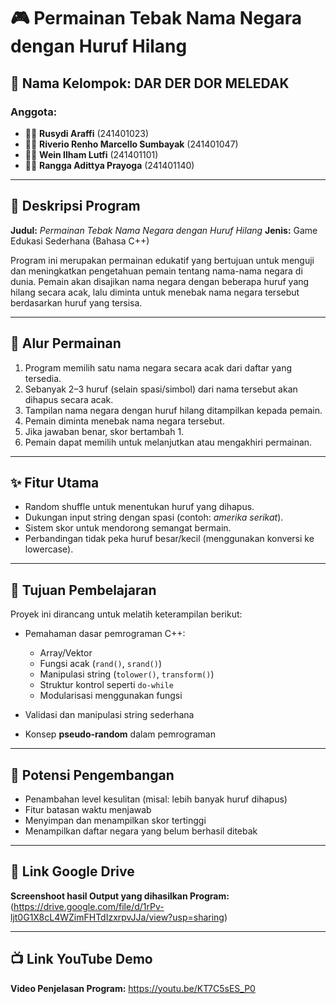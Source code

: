 # 🎮 Permainan Tebak Nama Negara dengan Huruf Hilang

## 👥 Nama Kelompok: **DAR DER DOR MELEDAK**

### Anggota:

* 🧑‍💻 **Rusydi Araffi** (241401023)
* 🧑‍💻 **Riverio Renho Marcello Sumbayak** (241401047)
* 🧑‍💻 **Wein Ilham Lutfi** (241401101)
* 🧑‍💻 **Rangga Adittya Prayoga** (241401140)

---

## 📝 Deskripsi Program

**Judul:** *Permainan Tebak Nama Negara dengan Huruf Hilang*
**Jenis:** Game Edukasi Sederhana (Bahasa C++)

Program ini merupakan permainan edukatif yang bertujuan untuk menguji dan meningkatkan pengetahuan pemain tentang nama-nama negara di dunia. Pemain akan disajikan nama negara dengan beberapa huruf yang hilang secara acak, lalu diminta untuk menebak nama negara tersebut berdasarkan huruf yang tersisa.

---

## 🔄 Alur Permainan

1. Program memilih satu nama negara secara acak dari daftar yang tersedia.
2. Sebanyak 2–3 huruf (selain spasi/simbol) dari nama tersebut akan dihapus secara acak.
3. Tampilan nama negara dengan huruf hilang ditampilkan kepada pemain.
4. Pemain diminta menebak nama negara tersebut.
5. Jika jawaban benar, skor bertambah 1.
6. Pemain dapat memilih untuk melanjutkan atau mengakhiri permainan.

---

## ✨ Fitur Utama

* Random shuffle untuk menentukan huruf yang dihapus.
* Dukungan input string dengan spasi (contoh: *amerika serikat*).
* Sistem skor untuk mendorong semangat bermain.
* Perbandingan tidak peka huruf besar/kecil (menggunakan konversi ke lowercase).

---

## 🎯 Tujuan Pembelajaran

Proyek ini dirancang untuk melatih keterampilan berikut:

* Pemahaman dasar pemrograman C++:

  * Array/Vektor
  * Fungsi acak (`rand()`, `srand()`)
  * Manipulasi string (`tolower()`, `transform()`)
  * Struktur kontrol seperti `do-while`
  * Modularisasi menggunakan fungsi
* Validasi dan manipulasi string sederhana
* Konsep **pseudo-random** dalam pemrograman

---

## 🚀 Potensi Pengembangan

* Penambahan level kesulitan (misal: lebih banyak huruf dihapus)
* Fitur batasan waktu menjawab
* Menyimpan dan menampilkan skor tertinggi
* Menampilkan daftar negara yang belum berhasil ditebak

---

## 📂 Link Google Drive

**Screenshoot hasil Output yang dihasilkan Program:**
(https://drive.google.com/file/d/1rPv-ljt0G1X8cL4WZimFHTdIzxrpvJJa/view?usp=sharing)

---

## 📺 Link YouTube Demo

**Video Penjelasan Program:**
https://youtu.be/KT7C5sES_P0
